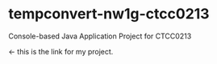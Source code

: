 # tempconvert-nw1g-ctcc0213
Console-based Java Application Project for CTCC0213

 <- this is the link for my project.
